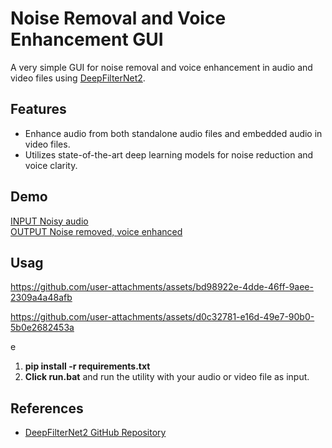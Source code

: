 # Noise Removal and Voice Enhancement GUI

A very simple GUI for noise removal and voice enhancement in audio and video files using [DeepFilterNet2](https://github.com/yuguochencuc/DeepFilterNet2).

## Features

- Enhance audio from both standalone audio files and embedded audio in video files.
- Utilizes state-of-the-art deep learning models for noise reduction and voice clarity.

## Demo
[INPUT Noisy audio](demo/demo_noisy_record.mp4)  
[OUTPUT Noise removed, voice enhanced](demo/demo_noisy_record_ENHANCED.mp4)

## Usag

https://github.com/user-attachments/assets/bd98922e-4dde-46ff-9aee-2309a4a48afb


https://github.com/user-attachments/assets/d0c32781-e16d-49e7-90b0-5b0e2682453a


e

1. **pip install -r requirements.txt** 
2. **Click run.bat** and run the utility with your audio or video file as input.


## References

- [DeepFilterNet2 GitHub Repository](https://github.com/yuguochencuc/DeepFilterNet2)
